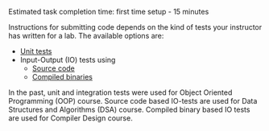 Estimated task completion time: first time setup - 15 minutes

Instructions for submitting code depends on the kind of tests your instructor has written for a lab. The available options are:

* [Unit tests](https://github.com/AutolabJS/AutolabJS/wiki/v0.2.0-Unit-Tests)
* Input-Output (IO) tests using
    * [Source code](https://github.com/AutolabJS/AutolabJS/wiki/v0.2.0-IO-Tests)
    * [Compiled binaries](https://github.com/AutolabJS/AutolabJS/wiki/v0.2.0-IO-Tests-Binaries)

In the past, unit and integration tests were used for Object Oriented Programming (OOP) course. Source code based IO-tests are used for Data Structures and Algorithms (DSA) course. Compiled binary based IO tests are used for Compiler Design course.
